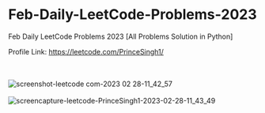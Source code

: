 # Feb-Daily-LeetCode-Problems-2023
Feb Daily LeetCode Problems 2023 [All Problems Solution in Python]


Profile Link: https://leetcode.com/PrinceSingh1/

<br><br>
![screenshot-leetcode com-2023 02 28-11_42_57](https://user-images.githubusercontent.com/71000042/221773357-84035911-2af7-44e0-9892-826979d73093.png) <br><br>
![screencapture-leetcode-PrinceSingh1-2023-02-28-11_43_49](https://user-images.githubusercontent.com/71000042/221773368-1e9447a9-31c6-485e-9b5e-01a4e5ae7fb8.png)
